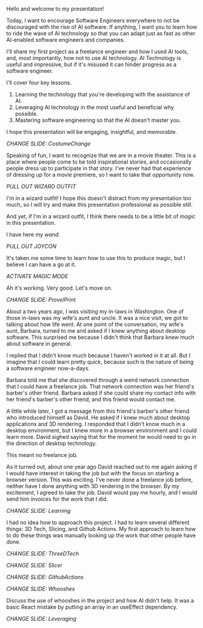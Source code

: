 Hello and welcome to my presentation!

Today, I want to encourage Software Engineers everywhere to not be discouraged with the rise of AI software. If anything, I want you to learn how to ride the wave of AI technology so that you can adapt just as fast as other AI-enabled software engineers and companies.

I'll share my first project as a freelance engineer and how I used AI tools, and, most importantly, how not to use AI technology. AI Technology is useful and impressive, but if it's misused it can hinder progress as a software engineer.

I'll cover four key lessons.

1. Learning the technology that you're developing with the assistance of AI.
2. Leveraging AI technology in the most useful and beneficial why possible.
3. Mastering software engineering so that the AI doesn't master you.

I hope this presentation will be engaging, insightful, and memorable.

_CHANGE SLIDE: CostumeChange_

Speaking of fun, I want to recognize that we are in a movie theater. This is a place where people come to be told inspirational stories, and occasionally people dress up to participate in that story. I've never had that experience of dressing up for a movie premiere, so I want to take that opportunity now.

_PULL OUT WIZARD OUTFIT_

I'm in a wizard outfit! I hope this doesn't distract from my presentation too much, so I will try and make this presentation professional as possible still.

And yet, if I'm in a wizard outfit, I think there needs to be a little bit of _magic_ in this presentation.

I have here my _wand_.

_PULL OUT JOYCON_

It's taken me some time to learn how to use this to produce magic, but I believe I can have a go at it.

_ACTIVATE MAGIC MODE_

Ah it's working. Very good. Let's move on.

_CHANGE SLIDE: ProvelPrint_

About a two years ago, I was visiting my in-laws in Washington. One of those in-laws was my wife's aunt and uncle. It was a nice visit; we got to talking about how life went. At one point of the conversation, my wife's aunt, Barbara, turned to me and asked if I knew anything about desktop software. This surprised me because I didn't think that Barbara knew much about software in general.

I replied that I didn't know much because I haven't worked in it at all. But I imagine that I could learn pretty quick, because such is the nature of being a software engineer now-a-days.

Barbara told me that she discovered through a weird network connection that I could have a freelance job. That network connection was her friend's barber's other friend. Barbara asked if she could share my contact info with her friend's barber's other friend, and this friend would contact me.

A little while later, I got a message from this friend's barber's other friend who introduced himself as David. He asked if I knew much about desktop applications and 3D rendering. I responded that I didn't know much in a desktop environment, but I knew more in a browser environment and I could learn more. David sighed saying that for the moment he would need to go in the direction of desktop technology.

This meant no freelance job.

As it turned out, about one year ago David reached out to me again asking if I would have interest in taking the job but with the focus on starting a browser version. This was exciting. I've never done a freelance job before, neither have I done anything with 3D rendering in the browser. By my excitement, I agreed to take the job. David would pay me hourly, and I would send him invoices for the work that I did.

_CHANGE SLIDE: Learning_

I had no idea how to approach this project. I had to learn several different things: 3D Tech, Slicing, and Github Actions. My first approach to learn how to do these things was manually looking up the work that other people have done.

_CHANGE SLIDE: ThreeDTech_

_CHANGE SLIDE: Slicer_

_CHANGE SLIDE: GithubActions_

_CHANGE SLIDE: Whooshes_

Discuss the use of whooshes in the project and how AI didn't help. It was a basic React mistake by putting an array in an useEffect dependency.

_CHANGE SLIDE: Leveraging_
